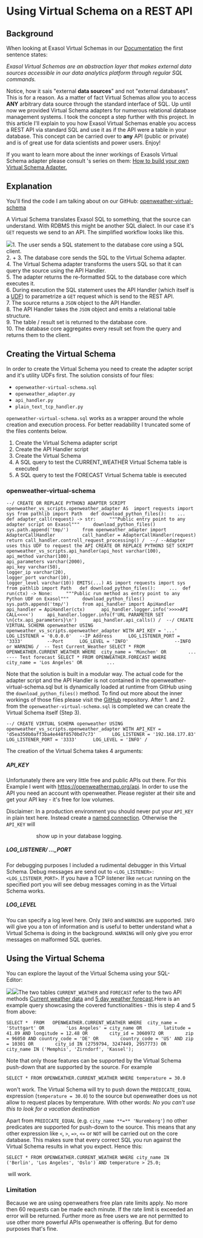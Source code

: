 # Using Virtual Schema on a REST API 
## Background

When looking at Exasol Virtual Schemas in our [Documentation](https://docs.exasol.com/database_concepts/virtual_schemas.htm) the first sentence states:

*Exasol Virtual Schemas are an abstraction layer that makes external data sources accessible in our data analytics platform through regular SQL commands.*

Notice, how it sais "external **data sources**" and not "external databases". This is for a reason. As a matter of fact Virtual Schemas allow you to access **ANY** arbitrary data source through the standard interface of SQL. Up until now we provided Virtual Schema adapters for numerous relational database management systems. I took the concept a step further with this project. In this article I'll explain to you how Exasol Virtual Schemas enable you access a REST API via standard SQL and use it as if the API were a table in your database. This concept can be carried over to **any** API (public or private) and is of great use for data scientists and power users. Enjoy!

If you want to learn more about the inner workings of Exasols Virtual Schema adapter please consult 's series on them: [How to build your own Virtual Schema Adapter.](https://www.exasol.com/en/resource/how-to-build-your-own-virtual-schema-adapter-part-1/)

## Explanation

You'll find the code I am talking about on our GitHub: [openweather-virtual-schema](https://github.com/exasol/openweather-virtual-schema)

A Virtual Schema translates Exasol SQL to something, that the source can understand. With RDBMS this might be another SQL dialect. In our case it's `GET` requests we send to an API. The simplified workflow looks like this.

![](images/2020-10-20)1. The user sends a SQL statement to the database core using a SQL client.  
2. + 3. The database core sends the SQL to the Virtual Schema adapter.  
4. The Virtual Schema adapter transforms the users SQL so that it can query the source using the API Handler.  
5. The adapter returns the re-formatted SQL to the database core which executes it.  
6. During execution the SQL statement uses the API Handler (which itself is a [UDF](https://docs.exasol.com/7.0/database_concepts/udf_scripts.htm)) to parametrize a `GET` request which is send to the REST API.  
7. The source returns a `JSON` object to the API Handler.  
8. The API Handler takes the `JSON` object and emits a relational table structure.  
9. The table / result set is returned to the database core.  
10. The database core aggregates every result set from the query and returns them to the client.

## Creating the Virtual Schema

In order to create the Virtual Schema you need to create the adapter script and it's utility UDFs first. The solution consists of four files:

* `openweather-virtual-schema.sql`
* `openweather_adapter.py`
* `api_handler.py`
* `plain_text_tcp_handler.py`

`openweather-virtual-schema.sql` works as a wrapper around the whole creation and execution process. For better readability I truncated some of the files contents below.

1. Create the Virtual Schema adapter script
2. Create the API Handler script
3. Create the Virtual Schema
4. A SQL query to test the CURRENT_WEATHER Virtual Schema table is executed
5. A SQL query to test the FORECAST Virtual Schema table is executed

### openweather-virtual-schema


```markup
--/ CREATE OR REPLACE PYTHON3 ADAPTER SCRIPT openweather_vs_scripts.openweather_adapter AS  import requests import sys from pathlib import Path   def download_python_files():    ...               def adapter_call(request) -> str:     """Public entry point to any adapter script on Exasol"""     download_python_files()     sys.path.append('tmp/')     from openweather_adapter import AdapterCallHandler          call_handler = AdapterCallHandler(request)     return call_handler.controll_request_processing() /  --/ --Adapter uses this UDF to request the API CREATE OR REPLACE PYTHON3 SET SCRIPT openweather_vs_scripts.api_handler(api_host varchar(100),                                                                         api_method varchar(100),                                                                         api_parameters varchar(2000),                                                                         api_key varchar(50),                                                                         logger_ip varchar(20),                                                                         logger_port varchar(10),                                                                         logger_level varchar(10)) EMITS(...) AS import requests import sys from pathlib import Path   def download_python_files():     ...  def run(ctx) -> None:     """Public run method as entry point to any Python UDF on Exasol"""     download_python_files()     sys.path.append('tmp/')     from api_handler import ApiHandler          api_handler = ApiHandler(ctx)      api_handler.logger.info('>>>>API CALL<<<<')     api_handler.logger.info(f'URL PARAMETER SET \n{ctx.api_parameters}\n')      api_handler.api_calls() /  --/ CREATE VIRTUAL SCHEMA openweather USING openweather_vs_scripts.openweather_adapter WITH API_KEY = '...'      LOG_LISTENER = '0.0.0.0'   --IP Address      LOG_LISTENER_PORT = '3333'         --Port      LOG_LEVEL = 'INFO'                 --INFO or WARNING /  -- Test Current_Weather SELECT * FROM OPENWEATHER.CURRENT_WEATHER WHERE  city_name = 'München' OR        ...  ---- Test forecast SELECT * FROM OPENWEATHER.FORECAST WHERE   city_name = 'Los Angeles' OR         ...
```
Note that the solution is built in a modular way. The actual code for the adapter script and the API Handler is not contained in the openweather-virtual-schema.sql but is dynamically loaded at runtime from GitHub using the `download_python_files()` method. To find out more about the inner workings of those files please visit the [GitHub](https://github.com/exasol/openweather-virtual-schema) repository. After 1. and 2. from the `openweather-virtual-schema.sql` is completed we can create the Virtual Schema itself (Step 3).


```markup
--/ CREATE VIRTUAL SCHEMA openweather USING openweather_vs_scripts.openweather_adapter WITH API_KEY = 'd5ea350b0aff3ba4e448f8570bd7c73'      LOG_LISTENER = '192.168.177.83'      LOG_LISTENER_PORT = '3333'      LOG_LEVEL = 'INFO' /
```
The creation of the Virtual Schema takes 4 arguments:

##### API_KEY

Unfortunately there are very little free and public APIs out there. For this Example I went with <https://openweathermap.org/api>. In order to use the API you need an account with openweather. Please register at their site and get your API key - it's free for low volumes.

Disclaimer: In a production environment you should never put your `API_KEY` in plain text here. Instead create a [named connection](https://docs.exasol.com/7.0/sql/create_connection.htm). Otherwise the `API_KEY` will 

                    show up in your database logging.  
  


##### LOG_LISTENER/ ..._PORT

For debugging purposes I included a rudimental debugger in this Virtual Schema. Debug messages are send out to `<LOG_LISTENER>:<LOG_LISTENER_PORT>`. If you have a TCP listener like `netcat` running on the specified port you will see debug messages coming in as the Virtual Schema works.

##### LOG_LEVEL

You can specify a log level here. Only `INFO` and `WARNING` are supported. `INFO` will give you a ton of information and is useful to better understand what a Virtual Schema is doing in the background. `WARNING` will only give you error messages on malformed SQL queries.

## Using the Virtual Schema

You can explore the layout of the Virtual Schema using your SQL-Editor:    

![](images/2020-10-13)![](images/2020-10-13)The two tables `CURRENT_WEATHER` and `FORECAST` refer to the two API methods [Current weather data](https://openweathermap.org/current) and [5 day weather forecast](https://openweathermap.org/forecast5).Here is an example query showcasing the covered functionalities - this is step 4 and 5 from above:
```markup
SELECT *  FROM   OPENWEATHER.CURRENT_WEATHER WHERE  city_name = 'Stuttgart' OR        'Los Angeles' = city_name OR        latitude = 41.89 AND longitude = 12.48 OR        city_id = 3060972 OR        zip = 96050 AND country_code = 'DE' OR        country_code = 'US' AND zip = 10301 OR        city_id IN (2759794, 3247449, 2957773) OR        city_name IN ('Memphis', 'Zirndorf', 'Kassel');
```
Note that only those features can be supported by the Virtual Schema push-down that are supported by the source. For example


```markup
SELECT * FROM OPENWEATHER.CURRENT_WEATHER WHERE temperature = 30.0
```
won't work. The Virtual Schema will try to push down the `PREDICATE_EQUAL` expression (`temperature = 30.0`) to the source but openweather does us not allow to request places by temperature. With other words: *No you can't use this to look for a vacation destination* 

Apart from `PREDICATE_EQUAL` (e.g. `city_name **=** 'Nuremberg'`) no other predicates are supported for push-down to the source. This means that any other expression like `<`, `>`, `=>`, `<=` or `NOT` will be carried out on the core database. This makes sure that every correct SQL you run against the Virtual Schema results in what you expect. Hence this:


```markup
SELECT * FROM OPENWEATHER.CURRENT_WEATHER WHERE city_name IN ('Berlin', 'Los Angeles', 'Oslo') AND temperature > 25.0;
```
 will work.

### Limitation

Because we are using openweathers free plan rate limits apply. No more then 60 requests can be made each minute. If the rate limit is exceeded an error will be returned. Further more as free users we are not permitted to use other more powerful APIs openweather is offering. But for demo purposes that's fine.

